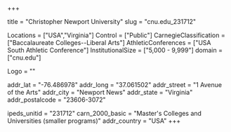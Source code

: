
+++

title = "Christopher Newport University"
slug = "cnu.edu_231712"

Locations = ["USA","Virginia"]
Control = ["Public"]
CarnegieClassification = ["Baccalaureate Colleges--Liberal Arts"]
AthleticConferences = ["USA South Athletic Conference"]
InstitutionalSize = ["5,000 - 9,999"]
domain = ["cnu.edu"]

Logo = ""

addr_lat = "-76.486978"
addr_long = "37.061502"
addr_street = "1 Avenue of the Arts"
addr_city = "Newport News"
addr_state = "Virginia"
addr_postalcode = "23606-3072"

ipeds_unitid = "231712"
carn_2000_basic = "Master's Colleges and Universities (smaller programs)"
addr_country = "USA"
+++
    
